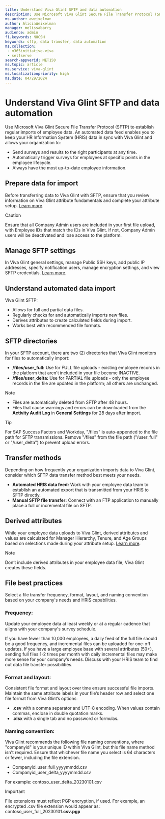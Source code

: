 ```yaml
---
title: Understand Viva Glint SFTP and data automation
description: Use Microsoft Viva Glint Secure File Transfer Protocol (SFTP) to establish regular imports of employee data.
ms.author: aweixelman
author: AliciaWeixelman
manager: melissabarry
audience: admin
f1.keywords: NOCSH
keywords: sftp, data transfer, data automation
ms.collection: 
 - m365initiative-viva
 - selfserve
search-appverid: MET150
ms.topic: article
ms.service: viva-glint
ms.localizationpriority: high
ms.date: 04/29/2024
---
```


# Understand Viva Glint SFTP and data automation

Use Microsoft Viva Glint Secure File Transfer Protocol (SFTP) to establish regular imports of employee data. An automated data feed enables you to keep your HR Information System (HRIS) data in sync with Viva Glint and allows your organization to:

- Send surveys and results to the right participants at any time.
- Automatically trigger surveys for employees at specific points in the employee lifecycle.
- Always have the most up-to-date employee information.

## Prepare data for import

Before transferring data to Viva Glint with SFTP, ensure that you review information on Viva Glint attribute fundamentals and complete your attribute setup. [Learn more](https://go.microsoft.com/fwlink/?linkid=2240826).

> [!CAUTION]
> Ensure that all Company Admin users are included in your first file upload, with Employee IDs that match the IDs in Viva Glint. If not, Company Admin users will be deactivated and lose access to the platform.

## Manage SFTP settings

In Viva Glint general settings, manage Public SSH keys, add public IP addresses, specify notification users, manage encryption settings, and view SFTP credentials. [Learn more](https://go.microsoft.com/fwlink/?linkid=2247430).

## Understand automated data import

Viva Glint SFTP: 

- Allows for full and partial data files.
- Regularly checks for and automatically imports new files.
- Derives attributes to create calculated fields during import.
- Works best with recommended file formats.

## SFTP directories

In your SFTP account, there are two (2) directories that Viva Glint monitors for files to automatically import:

- **/files/user_full:** Use for FULL file uploads - existing employee records in the platform that aren't included in your file become INACTIVE.
- **/files/user_delta:** Use for PARTIAL file uploads - only the employee records in the file are updated in the platform; all others are unchanged.

> [!NOTE]
> - Files are automatically deleted from SFTP after 48 hours.
> - Files that cause warnings and errors can be downloaded from the **Activity Audit Log** in **General Settings** for 28 days after import.

> [!TIP]
> For SAP Success Factors and Workday, "/files" is auto-appended to the file path for SFTP transmissions. Remove "/files" from the file path ("/user_full" or "/user_delta") to prevent upload errors.

## Transfer methods

Depending on how frequently your organization imports data to Viva Glint, consider which SFTP data transfer method best meets your needs.

- **Automated HRIS data feed:** Work with your employee data team to establish an automated export that is transmitted from your HRIS to SFTP directly.
- **Manual SFTP file transfer:** Connect with an FTP application to manually place a full or incremental file on SFTP.

## Derived attributes

While your employee data uploads to Viva Glint, derived attributes and values are calculated for Manager Hierarchy, Tenure, and Age Groups based on selections made during your attribute setup. [Learn more](send-employee-attributes.md).

> [!NOTE]
> Don’t include derived attributes in your employee data file, Viva Glint creates these fields.

## File best practices

Select a file transfer frequency, format, layout, and naming convention based on your company's needs and HRIS capabilities.

### Frequency:

Update your employee data at least weekly or at a regular cadence that aligns with your company's survey schedule.  

If you have fewer than 10,000 employees, a daily feed of the full file should be a good frequency, and incremental files can be uploaded for one-off updates. If you have a large employee base with several attributes (50+), sending full files 1-2 times per month with daily incremental files may make more sense for your company’s needs. Discuss with your HRIS team to find out data file transfer possibilities.

### Format and layout:

Consistent file format and layout over time ensure successful file imports. Maintain the same attribute labels in your file’s header row and select one file format from Viva Glint’s options:

- **.csv** with a comma separator and UTF-8 encoding. When values contain commas, enclose in double quotation marks.
- **.xlsx** with a single tab and no password or formulas.

### Naming convention:

Viva Glint recommends the following file naming conventions, where "companyid" is your unique ID within Viva Glint, but this file name method isn't required. Ensure that whichever file name you select is 64 characters or fewer, including the file extension.

- Companyid_user_full_yyyymmdd.csv
- Companyid_user_delta_yyyymmdd.csv

For example: contoso_user_delta_20230101.csv

> [!IMPORTANT]
> File extensions must reflect PGP encryption, if used. For example, an encrypted .csv file extension would appear as: contoso_user_full_20230101.**csv.pgp**
